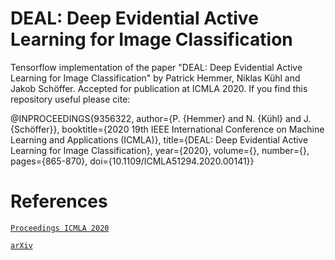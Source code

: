 # DEAL: Deep Evidential Active Learning for Image Classification

Tensorflow implementation of the paper "DEAL: Deep Evidential Active Learning for Image Classification" by Patrick Hemmer, Niklas Kühl and Jakob Schöffer. Accepted for publication at ICMLA 2020. If you find this repository useful please cite:

@INPROCEEDINGS{9356322,
  author={P. {Hemmer} and N. {Kühl} and J. {Schöffer}},
  booktitle={2020 19th IEEE International Conference on Machine Learning and Applications (ICMLA)}, 
  title={DEAL: Deep Evidential Active Learning for Image Classification}, 
  year={2020},
  volume={},
  number={},
  pages={865-870},
  doi={10.1109/ICMLA51294.2020.00141}}



# References 
[`Proceedings ICMLA 2020`](https://ieeexplore.ieee.org/document/9356322)

[`arXiv`](https://arxiv.org/abs/2007.11344)
